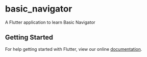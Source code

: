 # basic_navigator

A Flutter application to learn Basic Navigator

## Getting Started

For help getting started with Flutter, view our online
[documentation](https://flutter.io/).
